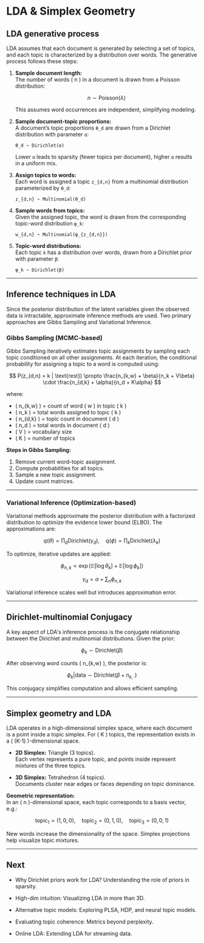 # LDA & Simplex Geometry
   
## LDA generative process

LDA assumes that each document is generated by selecting a set of topics, and each topic is characterized by a distribution over words. The generative process follows these steps:

1. **Sample document length:**  
   The number of words \( n \) in a document is drawn from a Poisson distribution:

   $$
   n \sim \text{Poisson}(\lambda)
   $$

   This assumes word occurrences are independent, simplifying modeling.

2. **Sample document-topic proportions:**  
   A document’s topic proportions `θ_d` are drawn from a Dirichlet distribution with parameter `α`:

   `θ_d ~ Dirichlet(α)`

   Lower `α` leads to sparsity (fewer topics per document), higher `α` results in a uniform mix.

3. **Assign topics to words:**  
   Each word is assigned a topic `z_{d,n}` from a multinomial distribution parameterized by `θ_d`:

   `z_{d,n} ~ Multinomial(θ_d)`

4. **Sample words from topics:**  
   Given the assigned topic, the word is drawn from the corresponding topic-word distribution `φ_k`:

   `w_{d,n} ~ Multinomial(φ_{z_{d,n}})`

5. **Topic-word distributions:**  
   Each topic `k` has a distribution over words, drawn from a Dirichlet prior with parameter `β`:

   `φ_k ~ Dirichlet(β)`

---

## Inference techniques in LDA

Since the posterior distribution of the latent variables given the observed data is intractable, approximate inference methods are used. Two primary approaches are Gibbs Sampling and Variational Inference.

### Gibbs Sampling (MCMC-based)

Gibbs Sampling iteratively estimates topic assignments by sampling each topic conditioned on all other assignments. At each iteration, the conditional probability for assigning a topic to a word is computed using:

$$
P(z_{d,n} = k | \text{rest}) \propto \frac{n_{k,w} + \beta}{n_k + V\beta} \cdot \frac{n_{d,k} + \alpha}{n_d + K\alpha}
$$

where:

- \( n_{k,w} \) = count of word \( w \) in topic \( k \)
- \( n_k \) = total words assigned to topic \( k \)
- \( n_{d,k} \) = topic count in document \( d \)
- \( n_d \) = total words in document \( d \)
- \( V \) = vocabulary size
- \( K \) = number of topics

**Steps in Gibbs Sampling:**
1. Remove current word-topic assignment.
2. Compute probabilities for all topics.
3. Sample a new topic assignment.
4. Update count matrices.

---

### Variational Inference (Optimization-based)

Variational methods approximate the posterior distribution with a factorized distribution to optimize the evidence lower bound (ELBO). The approximations are:

$$
q(\theta) = \prod_d \text{Dirichlet}(\gamma_d), \quad q(\phi) = \prod_k \text{Dirichlet}(\lambda_k)
$$

To optimize, iterative updates are applied:

$$
\phi_{n,k} \propto \exp(\mathbb{E}[\log \theta_k] + \mathbb{E}[\log \phi_k])
$$

$$
\gamma_d = \alpha + \sum_{n} \phi_{n,k}
$$

Variational inference scales well but introduces approximation error.

---

## Dirichlet-multinomial Conjugacy

A key aspect of LDA's inference process is the conjugate relationship between the Dirichlet and multinomial distributions. Given the prior:

$$
\phi_k \sim \text{Dirichlet}(\beta)
$$

After observing word counts \( n_{k,w} \), the posterior is:

$$
\phi_k | \text{data} \sim \text{Dirichlet}(\beta + n_{k,\cdot})
$$

This conjugacy simplifies computation and allows efficient sampling.

---

## Simplex geometry and LDA

LDA operates in a high-dimensional simplex space, where each document is a point inside a topic simplex. For \( K \) topics, the representation exists in a \( (K-1) \)-dimensional space.

- **2D Simplex:** Triangle (3 topics).  
  Each vertex represents a pure topic, and points inside represent mixtures of the three topics.

- **3D Simplex:** Tetrahedron (4 topics).  
  Documents cluster near edges or faces depending on topic dominance.

**Geometric representation:**  
In an \( n \)-dimensional space, each topic corresponds to a basis vector, e.g.:

$$
\text{topic}_1 = (1,0,0), \quad \text{topic}_2 = (0,1,0), \quad \text{topic}_3 = (0,0,1)
$$

New words increase the dimensionality of the space. Simplex projections help visualize topic mixtures.

---

## Next

- Why Dirichlet priors work for LDA? Understanding the role of priors in sparsity.

- High-dim intuition: Visualizing LDA in more than 3D.

- Alternative topic models: Exploring PLSA, HDP, and neural topic models.

- Evaluating topic coherence: Metrics beyond perplexity.

- Online LDA: Extending LDA for streaming data.


